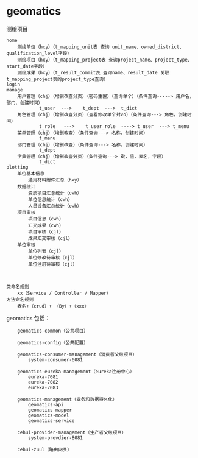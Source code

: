 # geomatics
测绘项目


	home  
		测绘单位（hxy）（t_mapping_unit表 查询 unit_name、owned_district、qualification_level字段）
		测绘项目（hxy）（t_mapping_project表 查询project_name、project_type、start_date字段）
		测绘成果（hxy）（t_result_commit表 查询name、result_date 关联t_mapping_project表的project_type查询）
	login
	manage
		用户管理（chj）（增删改查分页）（密码重置）（查询单个）（条件查询-----> 用户名，部门，创建时间）
				t_user  --->    t_dept  --->  t_dict
		角色管理（chj）（增删改查分页）（查看修改单个封vo）（条件查询---> 角色，创建时间）
				t_role   --->    t_user_role  ----> t_user  ---> t_menu
		菜单管理（chj）（增删改查）（条件查询---> 名称，创建时间）
				t_menu
		部门管理（chj）（增删改查）（条件查询---> 名称，创建时间）
				t_dept
		字典管理（chj）（增删改查分页）（条件查询---> 键，值，表名，字段）
				t_dict
	plotting
		单位基本信息
			通用材料附件汇总（hxy）
		数据统计
			资质项目汇总统计（cwh）
			单位信息统计（cwh）
			人员设备汇总统计（cwh）
		项目审核
			项目信息（cwh）
			汇交成果（cwh）
			项目审核（cjl）
			成果汇交审核（cjl）
		单位审核
			单位列表（cjl）
			单位修改待审核（cjl）
			单位注册待审核（cjl）



	类命名规则
		xx（Service / Controller / Mapper）
	方法命名规则
		表名+（crud）+ （By）+（xxx）



geomatics
	包括：

		geomatics-common（公共项目）
		
		geomatics-config（公共配置）
			
		geomatics-consumer-management（消费者父级项目）
			system-consumer-6081
			
		geomatics-eureka-management（eureka注册中心）
			eureka-7081
			eureka-7082
			eureka-7083

		geomatics-management（业务和数据持久化）
			geomatics-api
			geomatics-mapper
			geomatics-model
			geomatics-service

		cehui-provider-management（生产者父级项目）
			system-provdier-8081

		cehui-zuul（路由网关）
